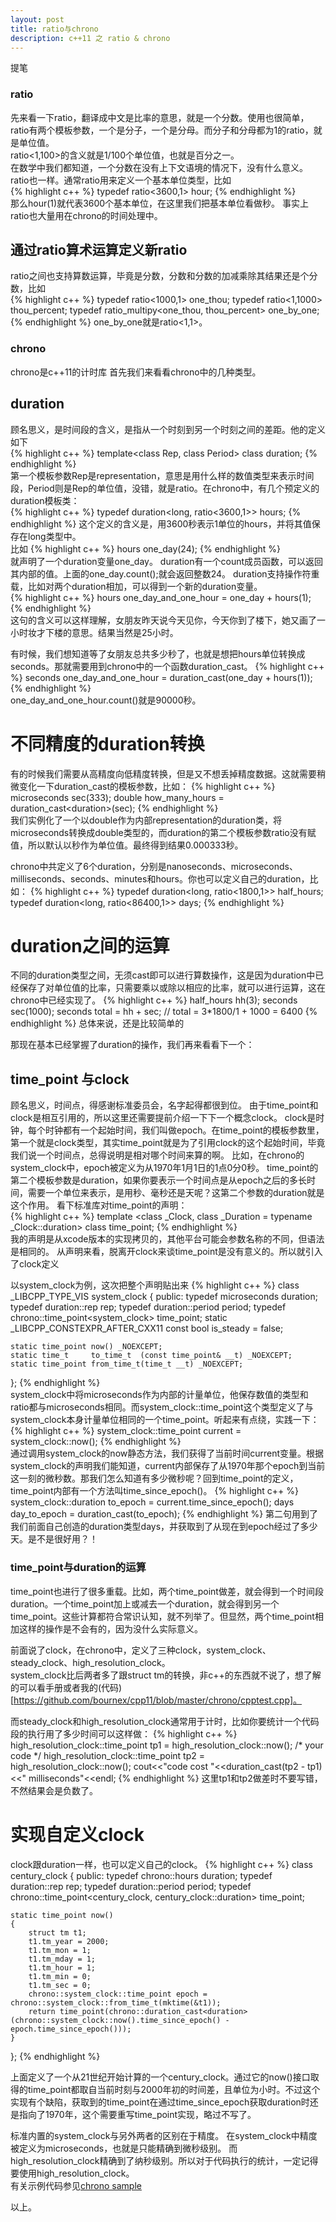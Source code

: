 ```yaml
---
layout: post  
title: ratio与chrono  
description: c++11 之 ratio & chrono  
---
```

>
提笔

### ratio  
先来看一下ratio，翻译成中文是比率的意思，就是一个分数。使用也很简单，ratio有两个模板参数，一个是分子，一个是分母。而分子和分母都为1的ratio，就是单位值。    
ratio<1,100>的含义就是1/100个单位值，也就是百分之一。  
在数学中我们都知道，一个分数在没有上下文语境的情况下，没有什么意义。ratio也一样。通常ratio用来定义一个基本单位类型，比如  
{% highlight c++ %}
typedef ratio<3600,1> hour;
{% endhighlight %}  
那么hour(1)就代表3600个基本单位，在这里我们把基本单位看做秒。
事实上ratio也大量用在chrono的时间处理中。
## 通过ratio算术运算定义新ratio  
ratio之间也支持算数运算，毕竟是分数，分数和分数的加减乘除其结果还是个分数，比如  
{% highlight c++ %}
typedef ratio<1000,1> one_thou;
typedef ratio<1,1000> thou_percent;
typedef ratio_multipy<one_thou, thou_percent> one_by_one;
{% endhighlight %}
one_by_one就是ratio<1,1>。

### chrono  
chrono是c++11的计时库
首先我们来看看chrono中的几种类型。  
## duration    
顾名思义，是时间段的含义，是指从一个时刻到另一个时刻之间的差距。他的定义如下  
{% highlight c++ %}
template<class Rep, class Period> class duration;
{% endhighlight %}  
第一个模板参数Rep是representation，意思是用什么样的数值类型来表示时间段，Period则是Rep的单位值，没错，就是ratio。在chrono中，有几个预定义的duration模板类：  
{% highlight c++ %}
typedef duration<long, ratio<3600,1>> hours;
{% endhighlight %}
这个定义的含义是，用3600秒表示1单位的hours，并将其值保存在long类型中。  
比如
{% highlight c++ %}
hours one_day(24);
{% endhighlight %}  
就声明了一个duration变量one_day。
duration有一个count成员函数，可以返回其内部的值。上面的one_day.count();就会返回整数24。
duration支持操作符重载，比如对两个duration相加，可以得到一个新的duration变量。  
{% highlight c++ %}
hours one_day_and_one_hour = one_day + hours(1);
{% endhighlight %}  
这句的含义可以这样理解，女朋友昨天说今天见你，今天你到了楼下，她又画了一小时妆才下楼的意思。结果当然是25小时。

有时候，我们想知道等了女朋友总共多少秒了，也就是想把hours单位转换成seconds。那就需要用到chrono中的一个函数duration_cast。
{% highlight c++ %}
seconds one_day_and_one_hour = duration_cast<seconds>(one_day + hours(1));
{% endhighlight %}  
one_day_and_one_hour.count()就是90000秒。

# 不同精度的duration转换  
有的时候我们需要从高精度向低精度转换，但是又不想丢掉精度数据。这就需要稍微变化一下duration_cast的模板参数，比如：
{% highlight c++ %}
microseconds sec(333);
double how_many_hours = duration_cast<duration<double>>(sec);
{% endhighlight %}  
我们实例化了一个以double作为内部representation的duration类，将microseconds转换成double类型的，而duration的第二个模板参数ratio没有赋值，所以默认以秒作为单位值。最终得到结果0.000333秒。

chrono中共定义了6个duration，分别是nanoseconds、microseconds、milliseconds、seconds、minutes和hours。你也可以定义自己的duration，比如：
{% highlight c++ %}
typedef duration<long, ratio<1800,1>> half_hours;
typedef duration<long, ratio<86400,1>> days;
{% endhighlight %}  
# duration之间的运算  
不同的duration类型之间，无须cast即可以进行算数操作，这是因为duration中已经保存了对单位值的比率，只需要乘以或除以相应的比率，就可以进行运算，这在chrono中已经实现了。
{% highlight c++ %}
half_hours hh(3);
seconds sec(1000);
seconds total = hh + sec;	// total = 3*1800/1 + 1000 = 6400
{% endhighlight %}
总体来说，还是比较简单的

那现在基本已经掌握了duration的操作，我们再来看看下一个：
## time_point 与clock  
顾名思义，时间点，得感谢标准委员会，名字起得都很到位。
由于time_point和clock是相互引用的，所以这里还需要提前介绍一下下一个概念clock。
clock是时钟，每个时钟都有一个起始时间，我们叫做epoch。在time_point的模板参数里，第一个就是clock类型，其实time_point就是为了引用clock的这个起始时间，毕竟我们说一个时间点，总得说明是相对哪个时间来算的啊。
比如，在chrono的system_clock中，epoch被定义为从1970年1月1日的1点0分0秒。
time_point的第二个模板参数是duration，如果你要表示一个时间点是从epoch之后的多长时间，需要一个单位来表示，是用秒、毫秒还是天呢？这第二个参数的duration就是这个作用。
看下标准库对time_point的声明：  
{% highlight c++ %}
template <class _Clock, class _Duration = typename _Clock::duration> class time_point;
{% endhighlight %}  
我的声明是从xcode版本的实现拷贝的，其他平台可能会参数名称的不同，但语法是相同的。
从声明来看，脱离开clock来谈time_point是没有意义的。所以就引入了clock定义

以system_clock为例，这次把整个声明贴出来
{% highlight c++ %}
class _LIBCPP_TYPE_VIS system_clock
{
public:
    typedef microseconds                     duration;
    typedef duration::rep                       rep;
    typedef duration::period                 period;
    typedef chrono::time_point<system_clock> time_point;
    static _LIBCPP_CONSTEXPR_AFTER_CXX11 const bool is_steady = false;

    static time_point now() _NOEXCEPT;
    static time_t     to_time_t  (const time_point& __t) _NOEXCEPT;
    static time_point from_time_t(time_t __t) _NOEXCEPT;
};
{% endhighlight %}  
system_clock中将microseconds作为内部的计量单位，他保存数值的类型和ratio都与microseconds相同。而system_clock::time_point这个类型定义了与system_clock本身计量单位相同的一个time_point。听起来有点绕，实践一下：
{% highlight c++ %}
system_clock::time_point current = system_clock::now();
{% endhighlight %}  
通过调用system_clock的now静态方法，我们获得了当前时间current变量。根据system_clock的声明我们能知道，current内部保存了从1970年那个epoch到当前这一刻的微秒数。那我们怎么知道有多少微秒呢？回到time_point的定义，time_point内部有一个方法叫time_since_epoch()。
{% highlight c++ %}
system_clock::duration to_epoch = current.time_since_epoch();
days day_to_epoch = duration_cast<days>(to_epoch);
{% endhighlight %}
第二句用到了我们前面自己创造的duration类型days，并获取到了从现在到epoch经过了多少天。是不是很好用？！  
### time_point与duration的运算
time_point也进行了很多重载。比如，两个time_point做差，就会得到一个时间段duration。一个time_point加上或减去一个duration，就会得到另一个time_point。这些计算都符合常识认知，就不列举了。但显然，两个time_point相加这样的操作是不会有的，因为没什么实际意义。  

前面说了clock，在chrono中，定义了三种clock，system_clock、steady_clock、high_resolution_clock。  
system_clock比后两者多了跟struct tm的转换，非c++的东西就不说了，想了解的可以看手册或者我的(代码)[https://github.com/bournex/cpp11/blob/master/chrono/cpptest.cpp]。  

而steady_clock和high_resolution_clock通常用于计时，比如你要统计一个代码段的执行用了多少时间可以这样做：
{% highlight c++ %}
high_resolution_clock::time_point tp1 = high_resolution_clock::now();
/* your code */
high_resolution_clock::time_point tp2 = high_resolution_clock::now();
cout<<"code cost "<<duration_cast<milliseconds>(tp2 - tp1)<<" milliseconds"<<endl;
{% endhighlight %}
这里tp1和tp2做差时不要写错，不然结果会是负数了。  
# 实现自定义clock
clock跟duration一样，也可以定义自己的clock。
{% highlight c++ %}
class century_clock
{
public:
	typedef chrono::hours duration;
	typedef duration::rep		rep;
	typedef duration::period	period;
	typedef chrono::time_point<century_clock, century_clock::duration> time_point;

	static time_point now()
	{
		struct tm t1;
		t1.tm_year = 2000;
		t1.tm_mon = 1;
		t1.tm_mday = 1;
		t1.tm_hour = 1;
		t1.tm_min = 0;
		t1.tm_sec = 0;
		chrono::system_clock::time_point epoch = chrono::system_clock::from_time_t(mktime(&t1));
		return time_point(chrono::duration_cast<duration>(chrono::system_clock::now().time_since_epoch() - epoch.time_since_epoch()));
	}
};
{% endhighlight %}

上面定义了一个从21世纪开始计算的一个century_clock。通过它的now()接口取得的time_point都取自当前时刻与2000年初的时间差，且单位为小时。不过这个实现有个缺陷，获取到的time_point在通过time_since_epoch获取duration时还是指向了1970年，这个需要重写time_point实现，略过不写了。  

标准内置的system_clock与另外两者的区别在于精度。
在system_clock中精度被定义为microseconds，也就是只能精确到微秒级别。
而high_resolution_clock精确到了纳秒级别。所以对于代码执行的统计，一定记得要使用high_resolution_clock。  
有关示例代码参见[chrono sample](https://github.com/bournex/cpp11/blob/master/chrono/cpptest.cpp)

以上。
